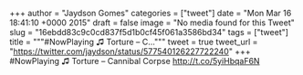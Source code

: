 
+++
author = "Jaydson Gomes"
categories = ["tweet"]
date = "Mon Mar 16 18:41:10 +0000 2015"
draft = false
image = "No media found for this Tweet"
slug = "16ebdd83c9c0cd837f5d1b0cf45f061a3586bd34"
tags = ["tweet"]
title = """#NowPlaying ♫ Torture – C..."""
tweet = true
tweet_url = "https://twitter.com/jaydson/status/577540126227722240"
+++
#NowPlaying ♫ Torture – Cannibal Corpse http://t.co/5yiHbqaF6N
